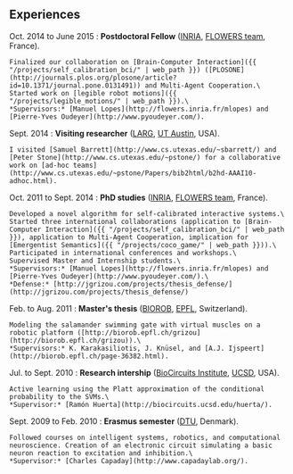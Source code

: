 ## Experiences

Oct. 2014 to June 2015
:   **Postdoctoral Fellow** ([INRIA](http://www.inria.fr/), [FLOWERS team](http://flowers.inria.fr/), France).

    Finalized our collaboration on [Brain-Computer Interaction]({{ "/projects/self_calibration_bci/" | web_path }}) ([PLOSONE](http://journals.plos.org/plosone/article?id=10.1371/journal.pone.0131491)) and Multi-Agent Cooperation.\
    Started work on [legible robot motions]({{ "/projects/legible_motions/" | web_path }}).\
    *Supervisors:* [Manuel Lopes](http://flowers.inria.fr/mlopes) and [Pierre-Yves Oudeyer](http://www.pyoudeyer.com/).

Sept. 2014
:   **Visiting researcher** ([LARG](http://www.cs.utexas.edu/~pstone/), [UT Austin](http://www.utexas.edu/), USA).

    I visited [Samuel Barrett](http://www.cs.utexas.edu/~sbarrett/) and [Peter Stone](http://www.cs.utexas.edu/~pstone/) for a collaborative work on [ad-hoc teams](http://www.cs.utexas.edu/~pstone/Papers/bib2html/b2hd-AAAI10-adhoc.html).

Oct. 2011 to Sept. 2014
:   **PhD studies** ([INRIA](http://www.inria.fr/), [FLOWERS team](http://flowers.inria.fr/), France).

    Developed a novel algorithm for self-calibrated interactive systems.\
    Started three international collaborations (application to [Brain-Computer Interaction]({{ "/projects/self_calibration_bci/" | web_path }}), application to Multi-Agent Cooperation, implication for [Emergentist Semantics]({{ "/projects/coco_game/" | web_path }})).\
    Participated in international conferences and workshops.\
    Supervised Master and Internship students.\
    *Supervisors:* [Manuel Lopes](http://flowers.inria.fr/mlopes) and [Pierre-Yves Oudeyer](http://www.pyoudeyer.com/).\
    *Defense:* [http://jgrizou.com/projects/thesis_defense/](http://jgrizou.com/projects/thesis_defense/)

Feb. to Aug. 2011
:   **Master's thesis** ([BIOROB](http://biorob.epfl.ch/), [EPFL](http://www.epfl.ch/), Switzerland).

    Modeling the salamander swimming gate with virtual muscles on a robotic platform ([http://biorob.epfl.ch/grizou](http://biorob.epfl.ch/grizou)).\
    *Supervisors:* K. Karakasiliotis, J. Knüsel, and [A.J. Ijspeert](http://biorob.epfl.ch/page-36382.html).

Jul. to Sept. 2010
:   **Research intership** ([BioCircuits Institute](http://biocircuits.ucsd.edu/), [UCSD](http://www.ucsd.edu/), USA).

    Active learning using the Platt approximation of the conditional probability to the SVMs.\
    *Supervisor:* [Ramón Huerta](http://biocircuits.ucsd.edu/huerta/).

Sept. 2009 to Feb. 2010
:   **Erasmus semester** ([DTU](http://www.dtu.dk/english), Denmark).

    Followed courses on intelligent systems, robotics, and computational neuroscience. Creation of an electronic circuit simulating a basic neuron reaction to excitation and inhibition.\
    *Supervisor:* [Charles Capaday](http://www.capadaylab.org/).
